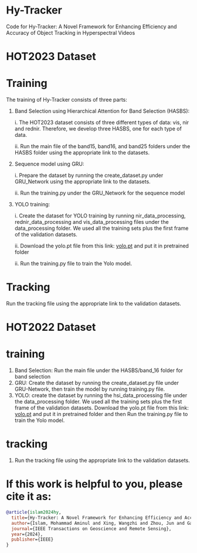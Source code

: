 # Hy-Tracker
Code for Hy-Tracker: A Novel Framework for Enhancing Efficiency and Accuracy of Object Tracking in Hyperspectral Videos
# HOT2023 Dataset
# Training
The training of Hy-Tracker consists of three parts:
1. Band Selection using Hierarchical Attention for Band Selection (HASBS):
   
   i. The HOT2023 dataset consists of three different types of data: vis, nir and rednir. Therefore, we develop three HASBS, one for each type of data.
   
   ii. Run the main file of the band15, band16, and band25 folders under the HASBS folder using the appropriate link to the datasets.
3. Sequence model using GRU:
   
   i. Prepare the dataset by running the create_dataset.py under GRU_Network using the appropriate link to the datasets.
   
   ii. Run the training.py under the GRU_Network for the sequence model
5. YOLO training:

   i. Create the dataset for YOLO training by running nir_data_processing, rednir_data_processing and vis_data_processing files under the data_processing folder. We used all the training sets plus the first frame of the validation datasets.

   ii. Download the yolo.pt file from this link: [yolo.pt](https://drive.google.com/file/d/1GfZpbcW_5GQP2WVtt2vFIx-SW8pckVJK/view) and put it in pretrained folder

   ii. Run the training.py file to train the Yolo model.


# Tracking
Run the tracking file using the appropriate link to the validation datasets.


# HOT2022 Dataset
# training
1. Band Selection: Run the main file under the HASBS/band_16 folder for band selection
2. GRU: Create the dataset by running the create_dataset.py file under GRU-Network, then train the model by running training.py file.
3. YOLO: create the dataset by running the hsi_data_processing file under the data_processing folder. We used all the training sets plus the first frame of the validation datasets. Download the yolo.pt file from this link: [yolo.pt](https://drive.google.com/file/d/1GfZpbcW_5GQP2WVtt2vFIx-SW8pckVJK/view) and put it in pretrained folder and then Run the training.py file to train the Yolo model.
# tracking
1. Run the tracking file using the appropriate link to the validation datasets.

# If this work is helpful to you, please cite it as:
```bibtex
@article{islam2024hy,
  title={Hy-Tracker: A Novel Framework for Enhancing Efficiency and Accuracy of Object Tracking in Hyperspectral Videos},
  author={Islam, Mohammad Aminul and Xing, Wangzhi and Zhou, Jun and Gao, Yongsheng and Paliwal, Kuldip K},
  journal={IEEE Transactions on Geoscience and Remote Sensing},
  year={2024},
  publisher={IEEE}
}


